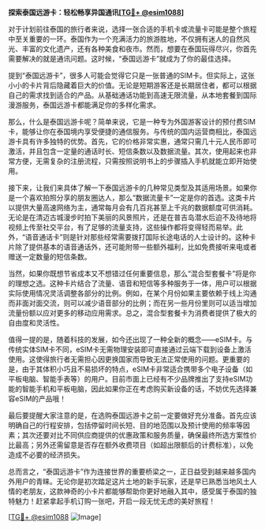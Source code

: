 **探索泰国远游卡：轻松畅享异国通讯[[TG💪+ @esim1088](https://t.me/s/esim1088)]**

对于计划前往泰国的旅行者来说，选择一张合适的手机卡或流量卡可能是整个旅程中至关重要的一环。泰国作为一个充满活力的旅游胜地，不仅拥有迷人的自然风光、丰富的文化遗产，还有各种美食和夜市。然而，想要在泰国玩得尽兴，你首先需要解决的就是通讯问题。这时候，“泰国远游卡”就成为了你的最佳选择。

提到“泰国远游卡”，很多人可能会觉得它只是一张普通的SIM卡。但实际上，这张小小的卡片背后隐藏着巨大的价值。无论是短期游客还是长期居住者，都可以根据自己的需求找到适合的产品。从基础通话功能到高速无限流量，从本地套餐到国际漫游服务，泰国远游卡都能满足你的多样化需求。

那么，什么是泰国远游卡呢？简单来说，它是一种专为外国游客设计的预付费SIM卡，能够让你在泰国境内享受便捷的通信服务。与传统的国内运营商相比，泰国远游卡具有许多独特的优势。首先，它的价格非常实惠，通常只需几十元人民币即可激活，并且包含一定量的通话时长、短信条数以及数据流量。其次，使用起来也非常方便，无需复杂的注册流程，只需按照说明书上的步骤插入手机就能立即开始使用。

接下来，让我们来具体了解一下泰国远游卡的几种常见类型及其适用场景。如果你是一个喜欢拍照分享的朋友圈达人，那么“数据流量卡”一定是你的首选。这类卡片以提供大量高速网络为主，通常每月会有几百兆甚至上千兆的数据额度可供消耗。无论是在清迈古城漫步时拍下美丽的风景照片，还是在普吉岛潜水后迫不及待地将视频上传至社交平台，有了足够的流量支持，这些操作都将变得轻而易举。此外，“语音通话卡”则是针对那些经常需要拨打国际长途电话的人士设计的。这种卡片除了提供基本的语音通话外，还可能附带一些额外福利，比如免费接听来电或者赠送一定数量的短信条数。

当然，如果你既想节省成本又不想错过任何重要信息，那么“混合型套餐卡”将是你的理想之选。这种卡片结合了流量、语音和短信等多种服务于一体，用户可以根据实际使用情况灵活调整各部分的比例。例如，在某个月份如果主要依赖于线上沟通而非面对面交流，则可以减少语音部分的比例；而在另一些月份里则可以适当增加流量份额以应对更多的移动应用需求。总之，混合型套餐卡为消费者提供了极大的自由度和灵活性。

值得一提的是，随着科技的发展，如今还出现了一种全新的概念——eSIM卡。与传统实体SIM卡不同，eSIM卡无需物理安装即可直接通过云端下载到设备上激活使用。这使得旅行者无需担心因更换国家而导致无法正常使用的问题。更重要的是，由于其体积小巧且不易损坏的特点，eSIM卡非常适合携带多个电子设备（如平板电脑、智能手表等）的用户。目前市面上已经有不少品牌推出了支持eSIM功能的智能手机和平板电脑，因此如果你正在考虑购买新设备的话，不妨优先选择兼容eSIM的产品哦！

最后要提醒大家注意的是，在选购泰国远游卡之前一定要做好充分准备。首先应该明确自己的行程安排，包括停留时间长短、目的地范围以及预计使用的频率等因素；其次还要对比不同供应商提供的优惠政策和服务质量，确保最终所选方案性价比最高；另外还需留意是否存在额外收费项目（如超出限额后的计费标准），以免造成不必要的经济损失。

总而言之，“泰国远游卡”作为连接世界的重要桥梁之一，正日益受到越来越多国内外用户的青睐。无论你是初次踏足这片土地的新手玩家，还是早已熟悉当地风土人情的老朋友，这款神奇的小卡片都能够帮助你更好地融入其中，感受属于泰国的独特魅力！赶紧拿起手机订购一张吧，开启一段无忧无虑的美好旅程！

[[TG💪+ @esim1088](https://t.me/s/esim1088) ![Image](https://i.postimg.cc/4NQfJmqS/Snipaste-2025-05-13-00-14-12.png)]